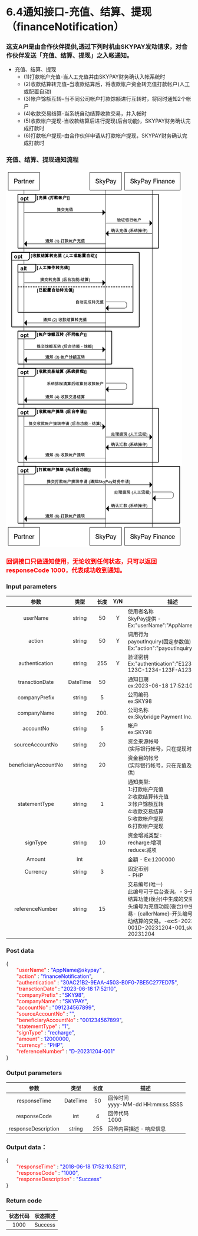 # 6.4通知接口-充值、结算、提现（financeNotification）

### 这支API是由合作伙伴提供,透过下列时机由SKYPAY发动请求，对合作伙伴发送「充值、结算、提现」之入帐通知。
- 充值、结算、提现
    - (1)打款帐户充值-当人工充值并由SKYPAY财务确认入帐系统时
    - (2)收款结算转充值–当收款结算后，将收款帐户资金转充值打款帐户(人工或配置自动)
    - (3)帐户馀额互转–当不同公司帐户打款馀额进行互转时，将同时通知2个帐户
    - (4)收款交易结算-当系统自动结算收款交易，并入帐时
    - (5)收款帐户提现-当收款结算后进行提现(后台功能)，SKYPAY财务确认完成打款时
    - (6)打款帐户提现–由合作伙伴申请从打款帐户提现，SKYPAY财务确认完成打款时
### 充值、结算、提现通知流程
![](../public/充值、结算、提现.png "Shiprock")

### <font color = red>回调接口只做通知使用，无论收到任何状态，只可以返回responseCode 1000，代表成功收到通知。</font>

### Input parameters

| 参数                        |    类型     | 长度   |Y/N |描述|
| :-------------------------: | :-----------: |:-----:|:---:|--------------------------------|   
|userName|string|50|Y|使用者名称<br> SkyPay提供 - Ex:"userName":"AppName@skypay"|
|action|string|50|Y|调用行为<br>payoutInquiry(固定参数值) - Ex:"action":"payoutInquiry"|
|authentication  |string |255|Y|验证密钥<br>Ex:"authentication":"E1234567-123C-1234-123F-A12345670"|
|transctionDate |DateTime|50| |通知日期<br> ex:2023-06-18 17:52:10|
|companyPrefix |string|5|  |公司编码<br>  ex:SKY98|
|companyName |string|200.|  |公司名称<br> ex:Skybridge Payment Inc.|
|accountNo |string|5|   |帐户 <br> ex:SKY98|
|sourceAccountNo |string|20|   | 资金来源帐号 <br> (实际银行帐号，只在提现时提供)|
|beneficiaryAccountNo |string|20|   |资金目的帐号 <br> (实际银行帐号，只在充值及提现时提供)|
|statementType|string|1||通知类型:<br>1:打款帐户充值<br>2:收款结算转充值<br>3:帐户馀额互转<br>4:收款交易结算<br>5:收款帐户提现<br>6:打款帐户提现|
|signType  |string|10|  |资金增减类型 :<br> recharge:增项 <br> reduce:减项|
|Amount |int||     |金額 - Ex:1200000|
|Currency |string|3|    | 固定币别 <br>- PHP|
|referenceNumber|string|15|  |交易编号(唯一) <br> 此编号可于后台查询。- S–开头编号为结算功能(後台)中生成的交易。 - D–开头编号为充值功能(後台)中生成的交易- {callerName}–开头编号为系统自动结算的交易。-ex:S-20231204-001D-20231204-001,skypay-20231204|

### Post data

{<br>
    <font color=red>&ensp;&ensp;&ensp;&ensp;"userName" </font>: <font color=blue>"AppName@skypay" </font>,<br> 
    <font color=red>&ensp;&ensp;&ensp;&ensp;"action"</font> : <font color=blue>"financeNotification"</font>,<br>
    <font color=red>&ensp;&ensp;&ensp;&ensp;"authentication"</font> : <font color=blue>"30AC21B2-9EAA-4503-B0F0-7BE5C277ED75"</font>,<br>
    <font color=red>&ensp;&ensp;&ensp;&ensp;"transctionDate"</font> : <font color=blue>"2023-06-18 17:52:10"</font>,<br>
    <font color=red>&ensp;&ensp;&ensp;&ensp;"companyPrefix"</font> : <font color=blue>"SKY98"</font>,<br>
    <font color=red>&ensp;&ensp;&ensp;&ensp;"companyName"</font> : <font color=blue>"SKYPAY"</font>,<br>
    <font color=red>&ensp;&ensp;&ensp;&ensp;"accountNo"</font> : <font color=blue>"091234567899"</font>,<br>
    <font color=red>&ensp;&ensp;&ensp;&ensp;"sourceAccountNo"</font> : <font color=blue>""</font>,<br>
    <font color=red>&ensp;&ensp;&ensp;&ensp;"beneficiaryAccountNo"</font> : <font color=blue>"001234567899"</font>,<br>
    <font color=red>&ensp;&ensp;&ensp;&ensp;"statementType"</font> : <font color=blue>"1"</font>,<br>
    <font color=red>&ensp;&ensp;&ensp;&ensp;"signType"</font> : <font color=blue>"recharge"</font>,<br>
    <font color=red>&ensp;&ensp;&ensp;&ensp;"amount"</font> : <font color=blue>12000000</font>,<br>
    <font color=red>&ensp;&ensp;&ensp;&ensp;"currency"</font> : <font color=blue>"PHP"</font>,<br>
    <font color=red>&ensp;&ensp;&ensp;&ensp;"referenceNumber"</font> : <font color=blue>"D-20231204-001"</font><br>
}

### Output parameters

| 参数                        |    类型     | 长度    |描述|
| :-------------------------: | :-----------: |:-----:|--------------------------------|   
|responseTime  |DateTime|50|回传时间 <br> yyyy-MM-dd HH:mm:ss.SSSS|
|responseCode  |int|4|回传代码 <br>1000|
|responseDescription |string|255|回传内容描述 - 响应信息|

### Output data：

{<br>
    <font color=red>&ensp;&ensp;&ensp;&ensp;"responseTime"</font> : <font color=blue>"2018-06-18 17:52:10.5211"</font>,<br>
    <font color=red>&ensp;&ensp;&ensp;&ensp;"responseCode"</font> : <font color=blue>"1000"</font>,<br>
    <font color=red>&ensp;&ensp;&ensp;&ensp;"responseDescription"</font> : <font color=blue>"Success"</font><br>
}

### Return code
| 状态代码                        |   状态描述    | 
| :-------------------------: | :-----------: |
|1000 |Success|







